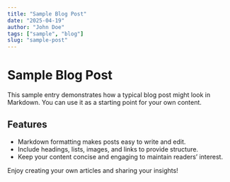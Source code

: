 ```yaml
---
title: "Sample Blog Post"
date: "2025-04-19"
author: "John Doe"
tags: ["sample", "blog"]
slug: "sample-post"
---
```


# Sample Blog Post

This sample entry demonstrates how a typical blog post might look in Markdown. You can use it as a starting point for your own content.

## Features

- Markdown formatting makes posts easy to write and edit.
- Include headings, lists, images, and links to provide structure.
- Keep your content concise and engaging to maintain readers’ interest.

Enjoy creating your own articles and sharing your insights!